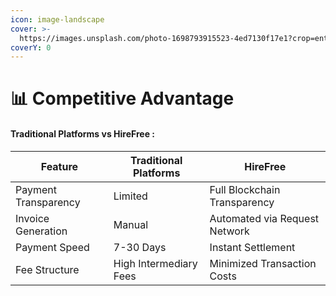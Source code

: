 ```yaml
---
icon: image-landscape
cover: >-
  https://images.unsplash.com/photo-1698793915523-4ed7130f17e1?crop=entropy&cs=srgb&fm=jpg&ixid=M3wxOTcwMjR8MHwxfHNlYXJjaHw3fHxzcHJpbnR8ZW58MHx8fHwxNzMzNjY0MDkxfDA&ixlib=rb-4.0.3&q=85
coverY: 0
---
```


# 📊 Competitive Advantage

#### Traditional Platforms vs HireFree :



| Feature              | Traditional Platforms  | HireFree                      |
| -------------------- | ---------------------- | ----------------------------- |
| Payment Transparency | Limited                | Full Blockchain Transparency  |
| Invoice Generation   | Manual                 | Automated via Request Network |
| Payment Speed        | 7-30 Days              | Instant Settlement            |
| Fee Structure        | High Intermediary Fees | Minimized Transaction Costs   |
